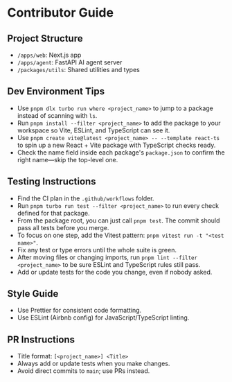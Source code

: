 # Contributor Guide

## Project Structure

- `/apps/web`: Next.js app
- `/apps/agent`: FastAPI AI agent server
- `/packages/utils`: Shared utilities and types

## Dev Environment Tips

- Use `pnpm dlx turbo run where <project_name>` to jump to a package instead of scanning with `ls`.
- Run `pnpm install --filter <project_name>` to add the package to your workspace so Vite, ESLint, and TypeScript can see it.
- Use `pnpm create vite@latest <project_name> -- --template react-ts` to spin up a new React + Vite package with TypeScript checks ready.
- Check the name field inside each package's `package.json` to confirm the right name—skip the top-level one.

## Testing Instructions

- Find the CI plan in the `.github/workflows` folder.
- Run `pnpm turbo run test --filter <project_name>` to run every check defined for that package.
- From the package root, you can just call `pnpm test`. The commit should pass all tests before you merge.
- To focus on one step, add the Vitest pattern: `pnpm vitest run -t "<test name>"`.
- Fix any test or type errors until the whole suite is green.
- After moving files or changing imports, run `pnpm lint --filter <project_name>` to be sure ESLint and TypeScript rules still pass.
- Add or update tests for the code you change, even if nobody asked.

## Style Guide

- Use Prettier for consistent code formatting.
- Use ESLint (Airbnb config) for JavaScript/TypeScript linting.

## PR Instructions

- Title format: `[<project_name>] <Title>`
- Always add or update tests when you make changes.
- Avoid direct commits to `main`; use PRs instead.
